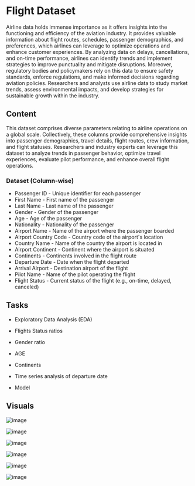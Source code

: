 # Flight Dataset

Airline data holds immense importance as it offers insights into the functioning and efficiency of the aviation industry. It provides valuable information about flight routes, schedules, passenger demographics, and preferences, which airlines can leverage to optimize operations and enhance customer experiences. By analyzing data on delays, cancellations, and on-time performance, airlines can identify trends and implement strategies to improve punctuality and mitigate disruptions. Moreover, regulatory bodies and policymakers rely on this data to ensure safety standards, enforce regulations, and make informed decisions regarding aviation policies. Researchers and analysts use airline data to study market trends, assess environmental impacts, and develop strategies for sustainable growth within the industry. 

## Content
This dataset comprises diverse parameters relating to airline operations on a global scale. Collectively, these columns provide comprehensive insights into passenger demographics, travel details, flight routes, crew information, and flight statuses. Researchers and industry experts can leverage this dataset to analyze trends in passenger behavior, optimize travel experiences, evaluate pilot performance, and enhance overall flight operations.

### Dataset  (Column-wise)
- Passenger ID - Unique identifier for each passenger
- First Name - First name of the passenger
- Last Name - Last name of the passenger
- Gender - Gender of the passenger
- Age - Age of the passenger
- Nationality - Nationality of the passenger
- Airport Name - Name of the airport where the passenger boarded
- Airport Country Code - Country code of the airport's location
- Country Name - Name of the country the airport is located in
- Airport Continent - Continent where the airport is situated
- Continents - Continents involved in the flight route
- Departure Date - Date when the flight departed
- Arrival Airport - Destination airport of the flight
- Pilot Name - Name of the pilot operating the flight
- Flight Status - Current status of the flight (e.g., on-time, delayed, canceled)


## Tasks

- Exploratory Data Analysis (EDA)
- Flights Status ratios
- Gender ratio
- AGE
- Continents
- Time series analysis of departure date

- Model 


## Visuals


![image](https://github.com/MuyiwaNau/Flight-EDA/assets/34709932/d14beb7e-19bc-44e7-8c92-e32f461fa720)

![image](https://github.com/MuyiwaNau/Flight-EDA/assets/34709932/ec202182-25fe-4692-b93d-5269451700aa)

![image](https://github.com/MuyiwaNau/Flight-EDA/assets/34709932/247af9c1-0a46-41ea-b647-288108db9306)

![image](https://github.com/MuyiwaNau/Flight-EDA/assets/34709932/d73ae27e-d230-4a10-9b2f-9380aab74528)

![image](https://github.com/MuyiwaNau/Flight-EDA/assets/34709932/b05910b1-2510-4ecb-8994-72cc4b665cb6)

![image](https://github.com/MuyiwaNau/Flight-EDA/assets/34709932/96e329b6-012c-46b8-b4c8-94982021df9b)


